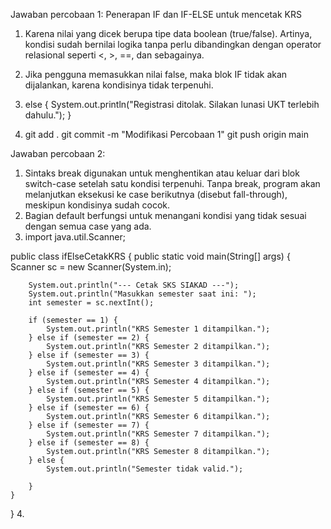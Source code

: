 Jawaban percobaan 1: Penerapan IF dan IF-ELSE untuk mencetak KRS
1. Karena nilai yang dicek berupa tipe data boolean (true/false).
Artinya, kondisi sudah bernilai logika tanpa perlu dibandingkan dengan operator relasional seperti <, >, ==, dan sebagainya.
2. Jika pengguna memasukkan nilai false, maka blok IF tidak akan dijalankan, karena kondisinya tidak terpenuhi.
3. else {
            System.out.println("Registrasi ditolak. Silakan lunasi UKT terlebih dahulu.");
        }

4. git add .
git commit -m "Modifikasi Percobaan 1"
git push origin main

Jawaban percobaan 2: 
1. Sintaks break digunakan untuk menghentikan atau keluar dari blok switch-case setelah satu kondisi terpenuhi.
Tanpa break, program akan melanjutkan eksekusi ke case berikutnya (disebut fall-through), meskipun kondisinya sudah cocok.
2. Bagian default berfungsi untuk menangani kondisi yang tidak sesuai dengan semua case yang ada.
3. import java.util.Scanner;

public class ifElseCetakKRS {
    public static void main(String[] args) {
        Scanner sc = new Scanner(System.in);

        System.out.println("--- Cetak SKS SIAKAD ---");
        System.out.println("Masukkan semester saat ini: ");
        int semester = sc.nextInt();

        if (semester == 1) {
            System.out.println("KRS Semester 1 ditampilkan.");
        } else if (semester == 2) {
            System.out.println("KRS Semester 2 ditampilkan.");
        } else if (semester == 3) {
            System.out.println("KRS Semester 3 ditampilkan.");
        } else if (semester == 4) {
            System.out.println("KRS Semester 4 ditampilkan.");
        } else if (semester == 5) {
            System.out.println("KRS Semester 5 ditampilkan.");
        } else if (semester == 6) {
            System.out.println("KRS Semester 6 ditampilkan.");
        } else if (semester == 7) {
            System.out.println("KRS Semester 7 ditampilkan.");
        } else if (semester == 8) {
            System.out.println("KRS Semester 8 ditampilkan.");
        } else {
            System.out.println("Semester tidak valid.");
            
        }
    }
    
}
4. 